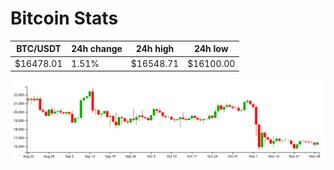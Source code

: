 # Bitcoin Stats

BTC/USDT|24h change|24h high|24h low|
|---|---|---|---|
|$16478.01|1.51%|$16548.71|$16100.00|

<img src="./chart.svg">
